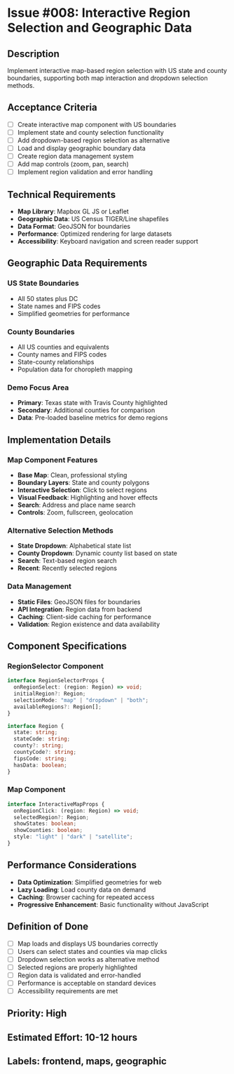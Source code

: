 # Issue #008: Interactive Region Selection and Geographic Data

## Description

Implement interactive map-based region selection with US state and county boundaries, supporting both map interaction and dropdown selection methods.

## Acceptance Criteria

- [ ] Create interactive map component with US boundaries
- [ ] Implement state and county selection functionality
- [ ] Add dropdown-based region selection as alternative
- [ ] Load and display geographic boundary data
- [ ] Create region data management system
- [ ] Add map controls (zoom, pan, search)
- [ ] Implement region validation and error handling

## Technical Requirements

- **Map Library**: Mapbox GL JS or Leaflet
- **Geographic Data**: US Census TIGER/Line shapefiles
- **Data Format**: GeoJSON for boundaries
- **Performance**: Optimized rendering for large datasets
- **Accessibility**: Keyboard navigation and screen reader support

## Geographic Data Requirements

### US State Boundaries

- All 50 states plus DC
- State names and FIPS codes
- Simplified geometries for performance

### County Boundaries

- All US counties and equivalents
- County names and FIPS codes
- State-county relationships
- Population data for choropleth mapping

### Demo Focus Area

- **Primary**: Texas state with Travis County highlighted
- **Secondary**: Additional counties for comparison
- **Data**: Pre-loaded baseline metrics for demo regions

## Implementation Details

### Map Component Features

- **Base Map**: Clean, professional styling
- **Boundary Layers**: State and county polygons
- **Interactive Selection**: Click to select regions
- **Visual Feedback**: Highlighting and hover effects
- **Search**: Address and place name search
- **Controls**: Zoom, fullscreen, geolocation

### Alternative Selection Methods

- **State Dropdown**: Alphabetical state list
- **County Dropdown**: Dynamic county list based on state
- **Search**: Text-based region search
- **Recent**: Recently selected regions

### Data Management

- **Static Files**: GeoJSON files for boundaries
- **API Integration**: Region data from backend
- **Caching**: Client-side caching for performance
- **Validation**: Region existence and data availability

## Component Specifications

### RegionSelector Component

```typescript
interface RegionSelectorProps {
  onRegionSelect: (region: Region) => void;
  initialRegion?: Region;
  selectionMode: "map" | "dropdown" | "both";
  availableRegions?: Region[];
}

interface Region {
  state: string;
  stateCode: string;
  county?: string;
  countyCode?: string;
  fipsCode: string;
  hasData: boolean;
}
```

### Map Component

```typescript
interface InteractiveMapProps {
  onRegionClick: (region: Region) => void;
  selectedRegion?: Region;
  showStates: boolean;
  showCounties: boolean;
  style: "light" | "dark" | "satellite";
}
```

## Performance Considerations

- **Data Optimization**: Simplified geometries for web
- **Lazy Loading**: Load county data on demand
- **Caching**: Browser caching for repeated access
- **Progressive Enhancement**: Basic functionality without JavaScript

## Definition of Done

- [ ] Map loads and displays US boundaries correctly
- [ ] Users can select states and counties via map clicks
- [ ] Dropdown selection works as alternative method
- [ ] Selected regions are properly highlighted
- [ ] Region data is validated and error-handled
- [ ] Performance is acceptable on standard devices
- [ ] Accessibility requirements are met

## Priority: High

## Estimated Effort: 10-12 hours

## Labels: frontend, maps, geographic
